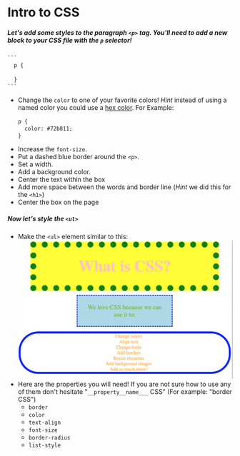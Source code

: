 # Intro to CSS

##### Let's add some styles to the paragraph `<p>` tag. You'll need to add a new block to your CSS file with the `p` selector!
    ```
      p {

      }
    ```
  - Change the `color` to one of your favorite colors! *Hint* instead of using a named color you could use a [hex color](https://www.google.com/search?q=hex+color+picker&oq=hex+colo&aqs=chrome.0.0l2j69i57j0l2j69i60.1591j0j4&sourceid=chrome&ie=UTF-8). For Example:
      ```
      p {
        color: #72b811;
      }
      ```
  - Increase the `font-size`.
  - Put a dashed blue border around the `<p>`.
  - Set a width.
  - Add a background color.
  - Center the text within the box
  - Add more space between the words and border line (*Hint* we did this for the `<h1>`)
  - Center the box on the page

##### Now let's style the `<ul>`
  - Make the `<ul>` element similar to this:
    ![ul](pic.png)
  - Here are the properties you will need! If you are not sure how to use any of them don't hesitate "`__property__name___` CSS" (For example: "border CSS")
      - `border`
      - `color`
      - `text-align`
      - `font-size`
      - `border-radius`
      - `list-style`



